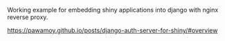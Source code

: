 Working example for embedding shiny applications into 
django with nginx reverse proxy.

https://pawamoy.github.io/posts/django-auth-server-for-shiny/#overview